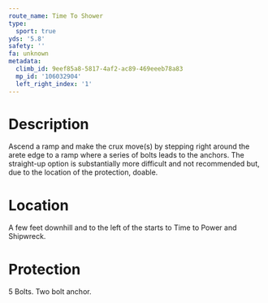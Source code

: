 ```yaml
---
route_name: Time To Shower
type:
  sport: true
yds: '5.8'
safety: ''
fa: unknown
metadata:
  climb_id: 9eef85a8-5817-4af2-ac89-469eeeb78a83
  mp_id: '106032904'
  left_right_index: '1'
---
```

# Description
Ascend a ramp and make the crux move(s) by stepping right around the arete edge to a ramp where a series of bolts leads to the anchors.  The straight-up option is substantially more difficult and not recommended but, due to the location of the protection, doable.

# Location
A few feet downhill and to the left of the starts to Time to Power and Shipwreck.

# Protection
5 Bolts. Two bolt anchor.

